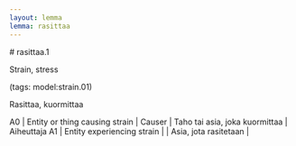 ```yaml
---
layout: lemma
lemma: rasittaa
---
```


<div class="sense">
# <span class="sensename">rasittaa.1</span>

<span class="description">Strain, stress</span>

(tags: model:strain.01)

<span class="description">Rasittaa, kuormittaa</span>

A0 | Entity or thing causing strain | Causer | Taho tai asia, joka kuormittaa | Aiheuttaja
A1 | Entity experiencing strain |  | Asia, jota rasitetaan | 

</div>

